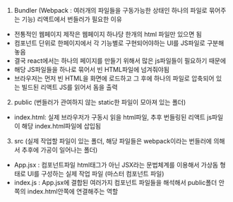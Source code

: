 1. Bundler (Webpack : 여러개의 파일들을 구동가능한 상태인 하나의 파일로 묶어주는 기능)
   리액트에서 번들러가 필요한 이유

- 전통적인 웹페이지 제작은 웹페이지 하나당 한개의 html 파일만 있으면 됨
- 컴포넌트 단위로 한페이지에서 각 기능별로 구현되어야하는 UI를 JS파일로 구분해놓음
- 결국 react에서는 하나의 페이지를 만들기 위해서 많은 js파일들이 필요하기 때문에
- 해당 JS파일들을 하나로 묶어서 빈 HTML파일에 넘겨줘야됨
- 브라우저는 먼저 빈 HTML을 화면에 로드하고 그 후에 하나의 파일로 압축되어 있는 빌드된 리액트 JS를 읽어서 돔을 출력

2. public (번들러가 관여하지 않는 static한 파일이 모아져 있는 폴더)

- index.html: 실제 브라우저가 구동시 읽을 html파일, 추후 번들링된 리액트 js파일이 해당 index.html파일에 삽입됨

3. src (실제 작업할 파일이 있는 폴더, 해당 파일들은 webpack이라는 번들러에 의해서 추후에 가공이 일어나는 폴더)

- App.jsx : 컴포넌트파일 html태그가 아닌 JSX라는 문법체계를 이용해서 가상돔 형태로 UI를 구성하는 실제 작업 파일 (마스터 컴포넌트 파일)
- index.js : App.jsx에 결합된 여러가지 컴포넌트 파일들을 해석해서 public폴더 안쪽의 index.html안쪽에 연결해주는 역할
